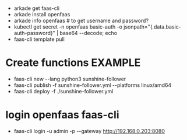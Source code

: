 # 
* arkade get faas-cli
* arkade install openfaas
* arkade info openfaas # to get username and password?
* kubectl get secret -n openfaas basic-auth -o jsonpath="{.data.basic-auth-password}" | base64 --decode; echo
* faas-cli template pull

# Create functions EXAMPLE
* faas-cli new --lang python3 sunshine-follower
* faas-cli publish -f sunshine-follower.yml --platforms linux/amd64
* faas-cli deploy -f ./sunshine-follower.yml

# login openfaas faas-cli
* faas-cli login -u admin -p <password> --gateway http://192.168.0.203:8080